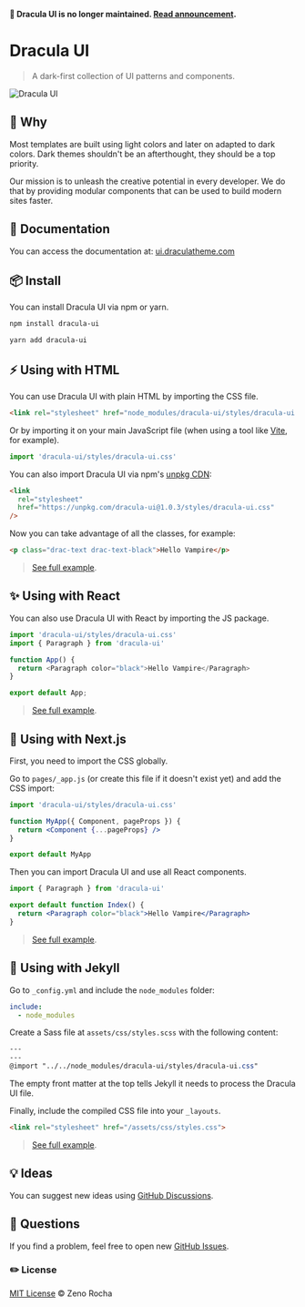 **🚧 Dracula UI is no longer maintained. [Read announcement](https://draculatheme.com/blog/sunsetting-dracula-ui).**

# Dracula UI

> A dark-first collection of UI patterns and components.

![Dracula UI](https://ui.draculatheme.com/static/og.jpg)

## :thinking: Why

Most templates are built using light colors and later on adapted to dark colors. Dark themes shouldn't be an afterthought, they should be a top priority.

Our mission is to unleash the creative potential in every developer. We do that by providing modular components that can be used to build modern sites faster.

## :book: Documentation

You can access the documentation at: [ui.draculatheme.com](https://ui.draculatheme.com)

## :package: Install

You can install Dracula UI via npm or yarn.

```bash
npm install dracula-ui

yarn add dracula-ui
```

## :zap: Using with HTML

You can use Dracula UI with plain HTML by importing the CSS file.

```html
<link rel="stylesheet" href="node_modules/dracula-ui/styles/dracula-ui.css" />
```

Or by importing it on your main JavaScript file (when using a tool like [Vite](https://vitejs.dev/), for example).

```js
import 'dracula-ui/styles/dracula-ui.css'
```

You can also import Dracula UI via npm's [unpkg CDN](https://unpkg.com):

```html
<link
  rel="stylesheet"
  href="https://unpkg.com/dracula-ui@1.0.3/styles/dracula-ui.css"
/>
```

Now you can take advantage of all the classes, for example:

```html
<p class="drac-text drac-text-black">Hello Vampire</p>
```

> [See full example](https://github.com/dracula/dracula-ui/tree/main/examples/with-html).

## :sparkles: Using with React

You can also use Dracula UI with React by importing the JS package.

```js
import 'dracula-ui/styles/dracula-ui.css'
import { Paragraph } from 'dracula-ui'

function App() {
  return <Paragraph color="black">Hello Vampire</Paragraph>
}

export default App;
```

> [See full example](https://github.com/dracula/dracula-ui/tree/main/examples/with-react).

## :rocket: Using with Next.js

First, you need to import the CSS globally.

Go to `pages/_app.js` (or create this file if it doesn't exist yet) and add the CSS import:

```jsx
import 'dracula-ui/styles/dracula-ui.css'

function MyApp({ Component, pageProps }) {
  return <Component {...pageProps} />
}

export default MyApp
```

Then you can import Dracula UI and use all React components.

```jsx
import { Paragraph } from 'dracula-ui'

export default function Index() {
  return <Paragraph color="black">Hello Vampire</Paragraph>
}
```

> [See full example](https://github.com/dracula/dracula-ui/tree/main/examples/with-next).

## :test_tube: Using with Jekyll

Go to `_config.yml` and include the `node_modules` folder:

```yaml
include:
  - node_modules
```

Create a Sass file at `assets/css/styles.scss` with the following content:

```scss
---
---
@import "../../node_modules/dracula-ui/styles/dracula-ui.css"
```

The empty front matter at the top tells Jekyll it needs to process the Dracula UI file.

Finally, include the compiled CSS file into your `_layouts`.

```html
<link rel="stylesheet" href="/assets/css/styles.css">
```

> [See full example](https://github.com/dracula/dracula-ui/tree/main/examples/with-jekyll).

## :bulb: Ideas

You can suggest new ideas using [GitHub Discussions](https://github.com/dracula/dracula-ui/discussions).

## :wave: Questions

If you find a problem, feel free to open new [GitHub Issues](https://github.com/dracula/dracula-ui/issues).

### :pencil2: License

[MIT License](https://zenorocha.mit-license.org/) © Zeno Rocha